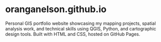 # oranganelson.github.io
Personal GIS portfolio website showcasing my mapping projects, spatial analysis work, and technical skills using QGIS, Python, and cartographic design tools. Built with HTML and CSS, hosted on GitHub Pages.
